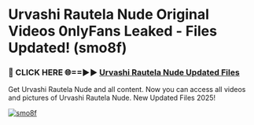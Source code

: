 # Urvashi Rautela Nude Original Videos 0nlyFans Leaked - Files Updated! (smo8f)

<h3>🔴 CLICK HERE 🌐==►► <a href="https://tinyurl.com/4mcuefdz" rel="nofollow">Urvashi Rautela Nude Updated Files</a></h3>

Get Urvashi Rautela Nude and all content. Now you can access all videos and pictures of Urvashi Rautela Nude. New Updated Files 2025!

[![smo8f](https://i.imgur.com/StAQSOY.gif)](https://tinyurl.com/4mcuefdz)
